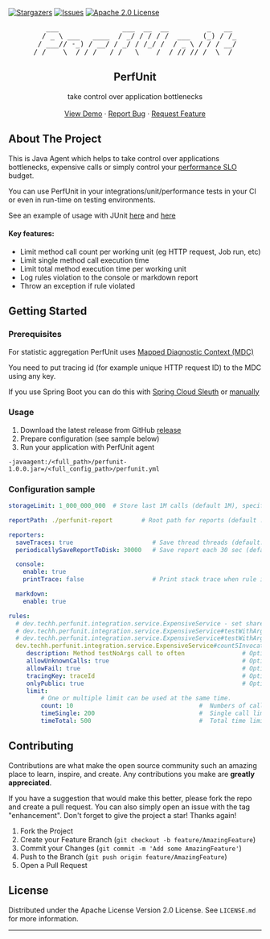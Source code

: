 <div id="top"></div>

<!-- PROJECT SHIELDS -->
<!--
*** I'm using markdown "reference style" links for readability.
*** Reference links are enclosed in brackets [ ] instead of parentheses ( ).
*** See the bottom of this document for the declaration of the reference variables
*** for contributors-url, forks-url, etc. This is an optional, concise syntax you may use.
*** https://www.markdownguide.org/basic-syntax/#reference-style-links
-->

[comment]: <> ([![Contributors][contributors-shield]][contributors-url])
[comment]: <> ([![Forks][forks-shield]][forks-url])
[![Stargazers][stars-shield]][stars-url]
[![Issues][issues-shield]][issues-url]
[![Apache 2.0 License][license-shield]][license-url]

[comment]: <> ([![LinkedIn][linkedin-shield]][linkedin-url])



<!-- PROJECT LOGO -->
<div align="center">
<pre>
   ___               ___  __  __         _   __ 
  / _ \ ___   ____  / _/ / / / /  ___   (_) / /_
 / ___// -_) / __/ / _/ / /_/ /  / _ \ / / / __/
/_/    \__/ /_/   /_/   \____/  /_//_//_/  \__/ 
</pre>

<h2 align="center">PerfUnit</h2>
  <p align="center">
    take control over application bottlenecks
    <br />
    <br />
    <a href="https://github.com/vitaliy-sk/perfunit">View Demo</a>
    ·
    <a href="https://github.com/vitaliy-sk/perfunit/issues">Report Bug</a>
    ·
    <a href="https://github.com/vitaliy-sk/perfunit/issues">Request Feature</a>
  </p>
</div>


<!-- ABOUT THE PROJECT -->
## About The Project

This is Java Agent which helps to take control over applications bottlenecks, expensive calls or simply control your [performance SLO](https://sre.google/workbook/implementing-slos/) budget.

You can use PerfUnit in your integrations/unit/performance tests in your CI or even in run-time on testing environments.

See an example of usage with JUnit [here](https://github.com/vitaliy-sk/PerfUnit/blob/bf5d3b08f63d512899b4ed2aecda97da1afef3fd/build.gradle#L60) and [here](https://github.com/vitaliy-sk/PerfUnit/blob/master/src/test/java/dev/techh/perfunit/integration/AgentIntegrationTest.java)

#### Key features: 

* Limit method call count per working unit (eg HTTP request, Job run, etc)
* Limit single method call execution time
* Limit total method execution time per working unit
* Log rules violation to the console or markdown report
* Throw an exception if rule violated 

## Getting Started

### Prerequisites

For statistic aggregation PerfUnit uses [Mapped Diagnostic Context (MDC)](http://www.slf4j.org/api/org/slf4j/MDC.html)

You need to put tracing id (for example unique HTTP request ID) to the MDC using any key.

If you use Spring Boot you can do this with [Spring Cloud Sleuth](https://spring.io/projects/spring-cloud-sleuth#overview) or [manually](https://medium.com/@d.lopez.j/spring-boot-setting-a-unique-id-per-request-dd648efef2b) 

### Usage

1. Download the latest release from GitHub [release](https://github.com/vitaliy-sk/PerfUnit/releases)
2. Prepare configuration (see sample below)
3. Run your application with PerfUnit agent 

```
-javaagent:/<full_path>/perfunit-1.0.0.jar=/<full_config_path>/perfunit.yml
```

### Configuration sample

```yaml
storageLimit: 1_000_000_000  # Store last 1M calls (default 1M), specify -1 for unlimited storage (may cause out of memory)

reportPath: ./perfunit-report        # Root path for reports (default ./perfunit-report )

reporters:
  saveTraces: true                      # Save thread threads (default: true)
  periodicallySaveReportToDisk: 30000   # Save report each 30 sec (default: -1). It also save report on application exit (enabled by default)

  console:
    enable: true
    printTrace: false                   # Print stack trace when rule is violated (default: false) 

  markdown:
    enable: true

rules:
  # dev.techh.perfunit.integration.service.ExpensiveService - set shared limit to all methods' in the specified class
  # dev.techh.perfunit.integration.service.ExpensiveService#testWithArgs - set shared limit to all methods with name testWithArgs
  # dev.techh.perfunit.integration.service.ExpensiveService#testWithArgs(java.lang.String) - set limit testWithArgs with one String argument
  dev.techh.perfunit.integration.service.ExpensiveService#count5InvocationsAllowed:
     description: Method testNoArgs call to often                # Optional: text description
     allowUnknownCalls: true                                     # Optional: allow invocation without tracing id (default: true)
     allowFail: true                                             # Optional: if "fail" and quota will be reach exception will be thrown  (default: false)
     tracingKey: traceId                                         # Optional: key which be used for tracking quota usage. This key should be present in MDC (default: traceId)
     onlyPublic: true                                            # Optional: instrument only public methods (default: true)
     limit:
         # One or multiple limit can be used at the same time.
         count: 10                                   #  Numbers of call allowed
         timeSingle: 200                             #  Single call limit in msec
         timeTotal: 500                              #  Total time limit in msec
```

<!-- CONTRIBUTING -->
## Contributing

Contributions are what make the open source community such an amazing place to learn, inspire, and create. Any contributions you make are **greatly appreciated**.

If you have a suggestion that would make this better, please fork the repo and create a pull request. You can also simply open an issue with the tag "enhancement".
Don't forget to give the project a star! Thanks again!

1. Fork the Project
2. Create your Feature Branch (`git checkout -b feature/AmazingFeature`)
3. Commit your Changes (`git commit -m 'Add some AmazingFeature'`)
4. Push to the Branch (`git push origin feature/AmazingFeature`)
5. Open a Pull Request

<!-- LICENSE -->
## License

Distributed under the Apache License Version 2.0 License. See `LICENSE.md` for more information.



<!-- MARKDOWN LINKS & IMAGES -->
<!-- https://www.markdownguide.org/basic-syntax/#reference-style-links -->
[stars-shield]: https://img.shields.io/github/stars/vitaliy-sk/PerfUnit.svg?style=for-the-badge
[stars-url]: https://github.com/vitaliy-sk/perfunit/stargazers
[issues-shield]: https://img.shields.io/github/issues/vitaliy-sk/PerfUnit.svg?style=for-the-badge
[issues-url]: https://github.com/vitaliy-sk/perfunit/issues
[license-shield]: https://img.shields.io/github/license/vitaliy-sk/PerfUnit.svg?style=for-the-badge
[license-url]: https://github.com/vitaliy-sk/perfunit/blob/master/LICENSE.md

----
